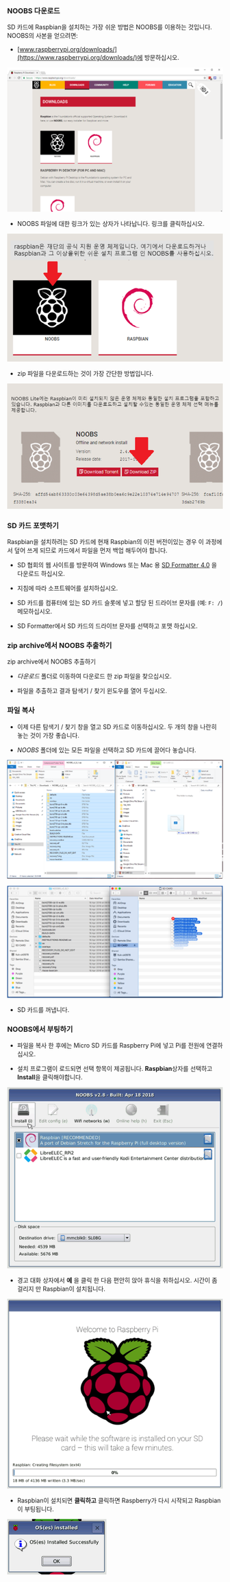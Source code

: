 ### NOOBS 다운로드

SD 카드에 Raspbian을 설치하는 가장 쉬운 방법은 NOOBS를 이용하는 것입니다. NOOBS의 사본을 얻으려면:

+ [www.raspberrypi.org/downloads/](https://www.raspberrypi.org/downloads/)에 방문하십시오.

![다운로드 페이지](images/downloads-page.png)

+ NOOBS 파일에 대한 링크가 있는 상자가 나타납니다. 링크를 클릭하십시오.

![NOOBS를 클릭하십시오.](images/click-noobs.png)

+ zip 파일을 다운로드하는 것이 가장 간단한 방법입니다.

![zip 다운로드](images/download-zip.png)

### SD 카드 포맷하기

Raspbian을 설치하려는 SD 카드에 현재 Raspbian의 이전 버전이있는 경우 이 과정에서 덮어 쓰게 되므로 카드에서 파일을 먼저 백업 해두어야 합니다.

+ SD 협회의 웹 사이트를 방문하여 Windows 또는 Mac 용 [SD Formatter 4.0](https://www.sdcard.org/downloads/formatter_4/index.html) 을 다운로드 하십시오.

+ 지침에 따라 소프트웨어를 설치하십시오.

+ SD 카드를 컴퓨터에 있는 SD 카드 슬롯에 넣고 할당 된 드라이브 문자를 (예: `F: /`) 메모하십시오.

+ SD Formatter에서 SD 카드의 드라이브 문자를 선택하고 포맷 하십시오.

### zip archive에서 NOOBS 추출하기

zip archive에서 NOOBS 추출하기

+ *다운로드* 폴더로 이동하여 다운로드 한 zip 파일을 찾으십시오.

+ 파일을 추출하고 결과 탐색기 / 찾기 윈도우를 열어 두십시오.

### 파일 복사

+ 이제 다른 탐색기 / 찾기 창을 열고 SD 카드로 이동하십시오. 두 개의 창을 나란히 놓는 것이 가장 좋습니다.

+ *NOOBS* 폴더에 있는 모든 파일을 선택하고 SD 카드에 끌어다 놓습니다.

![창 복사](images/copy3.png)

![macos 사본](images/macos_copy.png)

+ SD 카드를 꺼냅니다.

### NOOBS에서 부팅하기

+ 파일을 복사 한 후에는 Micro SD 카드를 Raspberry Pi에 넣고 Pi를 전원에 연결하십시오.

+ 설치 프로그램이 로드되면 선택 항목이 제공됩니다. **Raspbian**상자를 선택하고 **Install**을 클릭해야합니다.

![설치](images/install.png)

+ 경고 대화 상자에서 **예** 을 클릭 한 다음 편안히 앉아 휴식을 취하십시오. 시간이 좀 걸리지 만 Raspbian이 설치됩니다.

![설치중](images/installing.png)

+ Raspbian이 설치되면 **클릭하고** 클릭하면 Raspberry가 다시 시작되고 Raspbian이 부팅됩니다.

![설치된](images/installed.png)